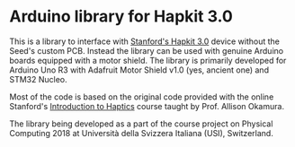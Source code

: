 Arduino library for Hapkit 3.0
==============================

This is a library to interface with [Stanford's Hapkit 3.0](http://hapkit.stanford.edu/) device without the Seed's custom PCB. Instead the library can be used with genuine Arduino boards equipped with a motor shield. The library is primarily developed for Arduino Uno R3 with Adafruit Motor Shield v1.0 (yes, ancient one) and STM32 Nucleo.

Most of the code is based on the original code provided with the online Stanford's [Introduction to Haptics](https://lagunita.stanford.edu/courses/SelfPaced/Haptics/2014/about) course taught by Prof. Allison Okamura.

The library being developed as a part of the course project on Physical Computing 2018 at Università della Svizzera Italiana (USI), Switzerland.
